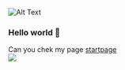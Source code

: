 

![Alt Text](https://media.tenor.com/EERXjdAqkUEAAAAM/cat-cat-watchin.gif) 

### Hello world 👋 
Can you chek my page [startpage](https://kobakk.github.io/) 
<br>
![](https://moe-counter.glitch.me/get/@NotTacoz)
<!--
**Kobakk/Kobakk** is a ✨ _special_ ✨ repository because its `README.md` (this file) appears on your GitHub profile.

Here are some ideas to get you started:

- 🔭 I’m currently working on ...
- 🌱 I’m currently learning ...
- 👯 I’m looking to collaborate on ...
- 🤔 I’m looking for help with ...
- 💬 Ask me about ...
- 📫 How to reach me: ...
- 😄 Pronouns: ...
- ⚡ Fun fact: ...
-->
